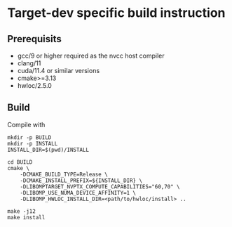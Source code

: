 # Target-dev specific build instruction

## Prerequisits

- gcc/9 or higher required as the nvcc host compiler
- clang/11
- cuda/11.4 or similar versions
- cmake>=3.13
- hwloc/2.5.0

## Build
Compile with

```shell
mkdir -p BUILD
mkdir -p INSTALL
INSTALL_DIR=$(pwd)/INSTALL

cd BUILD
cmake \
    -DCMAKE_BUILD_TYPE=Release \
    -DCMAKE_INSTALL_PREFIX=${INSTALL_DIR} \
    -DLIBOMPTARGET_NVPTX_COMPUTE_CAPABILITIES="60,70" \
    -DLIBOMP_USE_NUMA_DEVICE_AFFINITY=1 \
    -DLIBOMP_HWLOC_INSTALL_DIR=<path/to/hwloc/install> ..

make -j12
make install
```
